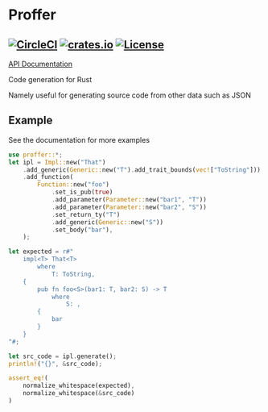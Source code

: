 # Proffer

[![CircleCI](https://circleci.com/gh/milesgranger/proffer.svg?style=svg)](https://circleci.com/gh/milesgranger/proffer)
[![crates.io](http://meritbadge.herokuapp.com/proffer)](https://crates.io/crates/proffer)
[![License](https://img.shields.io/badge/license-Unlicense-green.svg)](http://unlicense.org/)
---

[API Documentation](https://docs.rs/proffer)

Code generation for Rust

Namely useful for generating source code
from other data such as JSON



Example
-------

See the documentation for more examples

```rust
use proffer::*;
let ipl = Impl::new("That")
    .add_generic(Generic::new("T").add_trait_bounds(vec!["ToString"]))
    .add_function(
        Function::new("foo")
            .set_is_pub(true)
            .add_parameter(Parameter::new("bar1", "T"))
            .add_parameter(Parameter::new("bar2", "S"))
            .set_return_ty("T")
            .add_generic(Generic::new("S"))
            .set_body("bar"),
    );

let expected = r#"
    impl<T> That<T>
        where
            T: ToString,
    {
        pub fn foo<S>(bar1: T, bar2: S) -> T
            where
                S: ,
        {
            bar
        }
    }
"#;

let src_code = ipl.generate();
println!("{}", &src_code);

assert_eq!(
    normalize_whitespace(expected),
    normalize_whitespace(&src_code)
)
```

